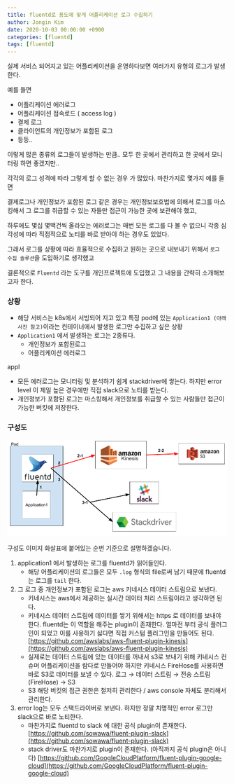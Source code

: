 ```yaml
---
title: fluentd로 용도에 맞게 어플리케이션 로그 수집하기
author: Jongin Kim
date: 2020-10-03 00:00:00 +0900
categories: [fluentd]
tags: [fluentd]
---
```

실제 서비스 되어지고 있는 어플리케이션을 운영하다보면 여러가지 유형의 로그가 발생한다.

예를 들면

- 어플리케이션 에러로그
- 어플리케이션 접속로드 ( access log )
- 결제 로그
- 클라이언트의 개인정보가 포함된 로그
- 등등..

이렇게 많은 종류의 로그들이 발생하는 만큼.. 모두 한 곳에서 관리하고 한 곳에서 모니터링 하면 좋겠지만.. 

각각의 로그 성격에 따라 그렇게 할 수 없는 경우 가 많았다. 마찬가지로 몇가지 예를 들면

결제로그나 개인정보가 포함된 로그 같은 경우는 개인정보보호법에 의해서 로그를 마스킹해서 그 로그를 취급할 수 있는 자들만 접근이 가능한 곳에 보관해야 했고,

하루에도 몇십 몇백건씩 올라오는 에러로그는 매번 모든 로그를 다 볼 수 없으니 각종 심각성에 따라 직접적으로 노티를 바로 받아야 하는 경우도 있었다.

그래서 로그를 상황에 따라 효율적으로 수집하고 원하는 곳으로 내보내기 위해서 `로그 수집 솔루션`을 도입하기로 생각했고

결론적으로 `Fluentd` 라는 도구를 개인프로젝트에 도입했고 그 내용을 간략히 소개해보고자 한다.

### 상황

- 해당 서비스는 k8s에서 서빙되어 지고 있고 특정 pod에 있는 `Application1 (아래 사진 참고)`이라는 컨테이너에서 발생한 로그만 수집하고 싶은 상황
- `Application1` 에서 발생하는 로그는 2종류다.
    - 개인정보가 포함된로그
    - 어플리케이션 에러로그

appl

- 모든 에러로그는 모니터링 및 분석하기 쉽게 stackdriver에 쌓는다. 하지만 error level 이 제일 높은 경우에만 직접 slack으로 노티를 받는다.
- 개인정보가 포함된 로그는 마스킹해서 개인정보를 취급할 수 있는 사람들만 접근이 가능한 버킷에 저장한다.

### 구성도
![](/assets/img/posts/1.png)

구성도 이미지 화살표에 붙어있는 순번 기준으로 설명하겠습니다.

1. application1 에서 발생하는 로그를 fluentd가 읽어들인다.
    - 해당 어플리케이션의 로그들은 모두 `.log` 형식의 file로써 남기 때문에 fluentd는 로그를 `tail` 한다.
2. 그 로그 중 개인정보가 포함된 로그는 aws 키네시스 데이터 스트림으로 보낸다.
    - 키네시스는 aws에서 제공하는 실시간 데이터 처리 스트림이라고 생각하면 된다.
    - 키네시스 데이터 스트림에 데이터를 쌓기 위해서는 https 로 데이터를 보내야 한다. fluentd는 이 역할을 해주는 plugin이 존재한다.
    얼마전 부터 공식 플러그인이 되었고 이를 사용하기 싫다면 직접 커스텀 플러그인을 만들어도 된다.
    [https://github.com/awslabs/aws-fluent-plugin-kinesis](https://github.com/awslabs/aws-fluent-plugin-kinesis)
    - 실제로는 데이터 스트림에 있는 데이터를 꺼내서 s3로 보내기 위해 키네시스 컨슈머 어플리케이션을 람다로 만들어야 하지만 
    키네시스 FireHose를 사용하면 바로 S3로 데이터를 보낼 수 있다.
    로그 → 데이터 스트림 → 전송 스트림 (FireHose) → S3
    - S3 해당 버킷의 접근 권한은 철저히 관리한다 / aws console 자체도 분리해서 관리한다.
3. error log는 모두 스택드라이버로 보낸다. 하지만 정말 치명적인 error 로그만 slack으로 바로 노티한다.
    - 마찬가지로 fluentd to slack 에 대한 공식 plugin이 존재한다.
    [https://github.com/sowawa/fluent-plugin-slack](https://github.com/sowawa/fluent-plugin-slack)
    - stack driver도 마찬가지로 plugin이 존재한다. (아직까지 공식 plugin은 아니다)
    [https://github.com/GoogleCloudPlatform/fluent-plugin-google-cloud](https://github.com/GoogleCloudPlatform/fluent-plugin-google-cloud)